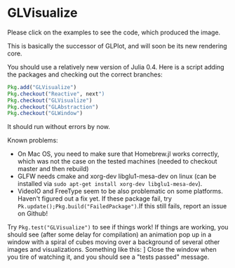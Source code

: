 # GLVisualize



Please click on the examples to see the code, which produced the image.

This is basically the successor of GLPlot, and will soon be its new rendering core.

You should use a relatively new version of Julia 0.4.
Here is a script adding the packages and checking out the correct branches:

```Julia
Pkg.add("GLVisualize")
Pkg.checkout("Reactive", next")
Pkg.checkout("GLVisualize")
Pkg.checkout("GLAbstraction")
Pkg.checkout("GLWindow")
```

It should run without errors by now.

Known problems:

- On Mac OS, you need to make sure that Homebrew.jl works correctly, which was not the case on the tested machines (needed to checkout master and then rebuild)
- GLFW needs cmake and xorg-dev libglu1-mesa-dev on linux (can be installed via `sudo apt-get install xorg-dev libglu1-mesa-dev`).
- VideoIO and FreeType seem to be also problematic on some platforms. Haven't figured out a fix yet. If these package fail, try `Pk.update();Pkg.build("FailedPackage")`.If this still fails, report an issue on Github!


Try `Pkg.test("GLVisualize")` to see if things work! If things are working, you should see (after some delay for compilation) an animation pop up in a window with a spiral of cubes moving over a background of several other images and visualizations. Something like this:
[](https://github.com/JuliaGL/GLVisualize.jl/blob/master/docs/testimage.png?raw=true)]
Close the window when you tire of watching it, and you should see a "tests passed" message.
